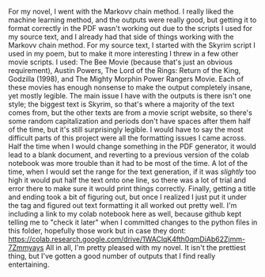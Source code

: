 For my novel, I went with the Markovv chain method. I really liked the machine learning method, and the outputs were really good, but getting it to format correctly in the PDF wasn't working out due to the scripts I used for my source text, and I already had that side of things working with the Markovv chain method.
For my source text, I started with the Skyrim script I used in my poem, but to make it more interesting I threw in a few other movie scripts. I used: The Bee Movie (because that's just an obvious requirement), Austin Powers, The Lord of the Rings: Return of the King, Godzilla (1998), and The Mighty Morphin Power Rangers Movie. Each of these movies has enough nonsense to make the output completely insane, yet mostly legible.
The main issue I have with the outputs is there isn't one style; the biggest text is Skyrim, so that's where a majority of the text comes from, but the other texts are from a movie script website, so there's some random capitalization and periods don't have spaces after them half of the time, but it's still surprisingly legible.
I would have to say the most difficult parts of this project were all the formatting issues I came across.
Half the time when I would change something in the PDF generator, it would lead to a blank document, and reverting to a previous version of the colab notebook was more trouble than it had to be most of the time.
A lot of the time, when I would set the range for the text generation, if it was *slightly* too high it would put half the text onto one line, so there was a lot of trial and error there to make sure it would print things correctly.
Finally, getting a title and ending took a bit of figuring out, but once I realized I just put it under the <head> tag and figured out text formatting it all worked out pretty well.
I'm including a link to my colab notebook here as well, because github kept telling me to "check it later" when I committed changes to the python files in this folder, hopefully those work but in case they dont:
  https://colab.research.google.com/drive/1WAClqK4fth0qmDiAb62Zjmm-7Zmmyays
All in all, I'm pretty pleased with my novel. It isn't the prettiest thing, but I've gotten a good number of outputs that I find really entertaining.
